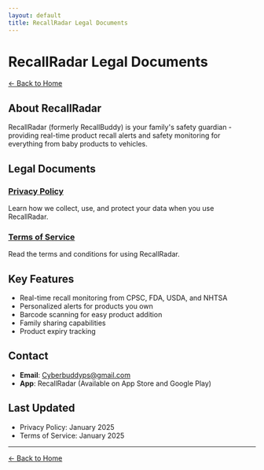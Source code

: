 ```yaml
---
layout: default
title: RecallRadar Legal Documents
---
```


# RecallRadar Legal Documents

[← Back to Home](/)

## About RecallRadar
RecallRadar (formerly RecallBuddy) is your family's safety guardian - providing real-time product recall alerts and safety monitoring for everything from baby products to vehicles.

## Legal Documents

### [Privacy Policy](privacy-policy)
Learn how we collect, use, and protect your data when you use RecallRadar.

### [Terms of Service](terms-of-service)
Read the terms and conditions for using RecallRadar.

## Key Features
- Real-time recall monitoring from CPSC, FDA, USDA, and NHTSA
- Personalized alerts for products you own
- Barcode scanning for easy product addition
- Family sharing capabilities
- Product expiry tracking

## Contact
- **Email**: Cyberbuddyps@gmail.com
- **App**: RecallRadar (Available on App Store and Google Play)

## Last Updated
- Privacy Policy: January 2025
- Terms of Service: January 2025

---

[← Back to Home](/)
